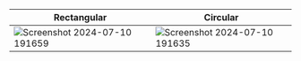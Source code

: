 | Rectangular                         | Circular                            |
| ----------------------------------- | ----------------------------------- |
|![Screenshot 2024-07-10 191659](https://github.com/RiddhiGoswami95/RFT-Inertia/assets/173901180/2b3632fc-b8b7-4ce5-863d-282f1219950f)|![Screenshot 2024-07-10 191635](https://github.com/RiddhiGoswami95/RFT-Inertia/assets/173901180/ab374cb4-e3cb-4c0f-b128-97fd598aa3e8)|


